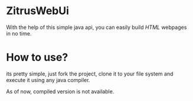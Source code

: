 # ZitrusWebUi
With the help of this simple java api, you can easily build _HTML_ webpages in no time.

# How to use?

its pretty simple, just fork the project, clone it to your file system and execute it using any java compiler.

As of now, compiled version is not available.
